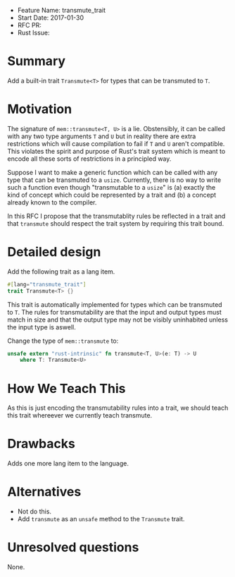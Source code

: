 - Feature Name: transmute_trait
- Start Date: 2017-01-30
- RFC PR:
- Rust Issue:

# Summary
[summary]: #summary

Add a built-in trait `Transmute<T>` for types that can be transmuted to `T`.

# Motivation
[motivation]: #motivation

The signature of `mem::transmute<T, U>` is a lie. Obstensibly, it can be called
with any two type arguments `T` and `U` but in reality there are extra
restrictions which will cause compilation to fail if `T` and `U` aren't
compatible. This violates the spirit and purpose of Rust's trait system which
is meant to encode all these sorts of restrictions in a principled way.

Suppose I want to make a generic function which can be called with any type
that can be transmuted to a `usize`. Currently, there is no way to write such a
function even though "transmutable to a `usize`" is (a) exactly the kind of
concept which could be represented by a trait and (b) a concept already known
to the compiler.

In this RFC I propose that the transmutablity rules be reflected in a trait and
that `transmute` should respect the trait system by requiring this trait bound.

# Detailed design
[design]: #detailed-design

Add the following trait as a lang item.

```rust
#[lang="transmute_trait"]
trait Transmute<T> {}
```

This trait is automatically implemented for types which can be transmuted to
`T`. The rules for transmutability are that the input and output types must
match in size and that the output type may not be visibly uninhabited unless
the input type is aswell.

Change the type of `mem::transmute` to:

```rust
unsafe extern "rust-intrinsic" fn transmute<T, U>(e: T) -> U
    where T: Transmute<U>
```

# How We Teach This
[how-we-teach-this]: #how-we-teach-this

As this is just encoding the transmutability rules into a trait, we should
teach this trait whereever we currently teach transmute.

# Drawbacks
[drawbacks]: #drawbacks

Adds one more lang item to the language.

# Alternatives
[alternatives]: #alternatives

* Not do this.
* Add `transmute` as an `unsafe` method to the `Transmute` trait.

# Unresolved questions
[unresolved]: #unresolved-questions

None.
